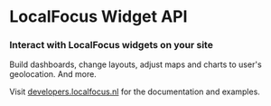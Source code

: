 # LocalFocus Widget API

### Interact with LocalFocus widgets on your site

Build dashboards, change layouts, adjust maps and charts to user's geolocation. And more.

Visit [developers.localfocus.nl](http://developers.localfocus.nl) for the documentation and examples.